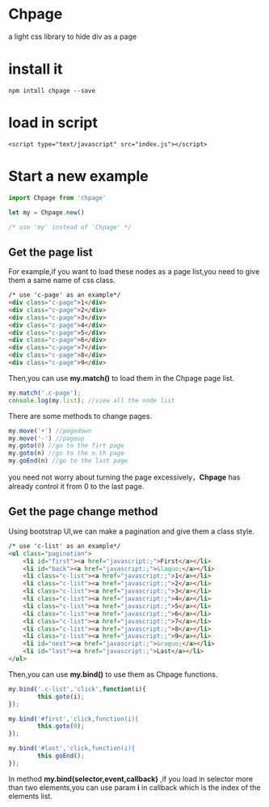 # Chpage
a light css library to hide div as a page


# install it

```
npm intall chpage --save
```

# load in script

```
<script type="text/javascript" src="index.js"></script>
```

# Start a new example

``` javascript
import Chpage from 'chpage'

let my = Chpage.new()

/* use 'my' instead of 'Chpage' */
```

## Get the page list

For example,if you want to load these nodes as a page list,you need to give them a same name of css class.

``` html
/* use 'c-page' as an example*/
<div class="c-page">1</div>
<div class="c-page">2</div>
<div class="c-page">3</div>
<div class="c-page">4</div>
<div class="c-page">5</div>
<div class="c-page">6</div>
<div class="c-page">7</div>
<div class="c-page">8</div>
<div class="c-page">9</div>
```
Then,you can use **my.match()** to load them in the Chpage page list.

``` javascript
my.match('.c-page');
console.log(my.list); //view all the node list
```
There are some methods to change pages.
``` javascript
my.move('+') //pagedown
my.move('-') //pageup
my.goto(0) //go to the firt page
my.goto(n) //go to the n.th page
my.goEnd(n) //go to the last page
```
you need not worry about turning the page excessively，**Chpage** has already control it from 0 to the last page.

## Get the page change method

Using bootstrap UI,we can make a pagination and give them a class style.
``` html
/* use 'c-list' as an example*/
<ul class="pagination">
	<li id="first"><a href="javascript:;">First</a></li>
	<li id="back"><a href="javascript:;">&laquo;</a></li>
	<li class="c-list"><a href="javascript:;">1</a></li>
	<li class="c-list"><a href="javascript:;">2</a></li>
	<li class="c-list"><a href="javascript:;">3</a></li>
	<li class="c-list"><a href="javascript:;">4</a></li>
	<li class="c-list"><a href="javascript:;">5</a></li>
	<li class="c-list"><a href="javascript:;">6</a></li>
	<li class="c-list"><a href="javascript:;">7</a></li>
	<li class="c-list"><a href="javascript:;">8</a></li>
	<li class="c-list"><a href="javascript:;">9</a></li>
	<li id="next"><a href="javascript:;">&raquo;</a></li>
	<li id="last"><a href="javascript:;">Last</a></li>
</ul>
```
Then,you can use **my.bind()** to use them as Chpage functions.

``` javascript
my.bind('.c-list','click',function(i){
		this.goto(i);
});

my.bind('#first','click,function(i){
		this.goto(0);
});

my.bind('#last','click,function(i){
		this.goEnd();
});
```
In method **my.bind(selector,event,callback)** ,if you load in selector more than two elements,you can use param **i** in callback which is the index of the elements list.
